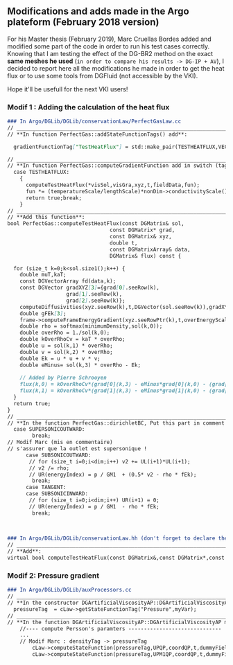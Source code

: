 ## Modifications and adds made in the Argo plateform (February 2018 version)
For his Master thesis (February 2019), Marc Cruellas Bordes added and modified some part of the code in order to run his test cases correctly. 
Knowing that I am testing the effect of the DG-BR2 method on the exact **same meshes he used** (`in order to compare his results -> DG-IP + AV`), I decided to report here all the modifications he made in order to get the heat flux or to use some tools from DGFluid (not accessible by the VKI).

Hope it'll be usefull for the next VKI users!

### Modif 1 : Adding the calculation of the heat flux 

```markdown
### In Argo/DGLib/DGLib/conservationLaw/PerfectGasLaw.cc
// _______________________________________________________________________________ 
// **In function PerfectGas::addStateFunctionTags() add**:

  gradientFunctionTag["TestHeatFlux"] = std::make_pair(TESTHEATFLUX,VECTOR);

// _______________________________________________________________________________ 
// **In function PerfectGas::computeGradientFunction add in switch (tag)**:
  case TESTHEATFLUX:
    {
      computeTestHeatFlux(*visSol,visGra,xyz,t,fieldData,fun);
      fun *= (temperatureScale/lengthScale)*nonDim->conductivityScale();
      return true;break;
    }
// _______________________________________________________________________________  
// **Add this function**:
bool PerfectGas::computeTestHeatFlux(const DGMatrix& sol,
                                 const DGMatrix* grad,
                                 const DGMatrix& xyz,
                                 double t,
                                 const DGMatrixArray& data,
                                 DGMatrix& flux) const {

  for (size_t k=0;k<sol.size1();k++) {
    double muT,kaT;
    const DGVectorArray fd(data,k);
    const DGVector gradXYZ[3]={grad[0].seeRow(k),
                   grad[1].seeRow(k),
                   grad[2].seeRow(k)};
    computeDiffusivities(xyz.seeRow(k),t,DGVector(sol.seeRow(k)),gradXYZ,fd,muT,kaT);
    double gFEk[3];
    frame->computeFrameEnergyGradient(xyz.seeRowPtr(k),t,overEnergyScale,gFEk);
    double rho = softmax(minimumDensity,sol(k,0));
    double overRho = 1./sol(k,0);
    double kOverRhoCv = kaT * overRho;
    double u = sol(k,1) * overRho;
    double v = sol(k,2) * overRho;
    double Ek = u * u + v * v;
    double eMinus= sol(k,3) * overRho - Ek;
    
    // Added by Pierre Schrooyen
    flux(k,0) = kOverRhoCv*(grad[0](k,3) - eMinus*grad[0](k,0) - (grad[0](k,1)*u + grad[0](k,2)*v)+rho*gFEk[0]); 
    flux(k,1) = kOverRhoCv*(grad[1](k,3) - eMinus*grad[1](k,0) - (grad[1](k,1)*u + grad[1](k,2)*v)+rho*gFEk[1]); 
  }
  return true;
}
// _______________________________________________________________________________ 
// **In the function PerfectGas::dirichletBC, Put this part in comment as done here**:
  case SUPERSONICOUTWARD:
        break;
// Modif Marc (mis en commentaire)
// s'assurer que la outlet est supersonique ! 
      case SUBSONICOUTWARD:
       // for (size_t i=0;i<dim;i++) v2 += UL(i+1)*UL(i+1);
       // v2 /= rho; 
       // UR(energyIndex) = p / GM1  + (0.5* v2 - rho * fEk);
        break;
      case TANGENT:
      case SUBSONICINWARD:
       // for (size_t i=0;i<dim;i++) UR(i+1) = 0;
       // UR(energyIndex) = p / GM1  - rho * fEk;
        break;

 
 
### In Argo/DGLib/DGLib/conservationLaw.hh (don't forget to declare the function computeTestHeatFlux)
// _______________________________________________________________________________ 
// **Add**:
virtual bool computeTestHeatFlux(const DGMatrix&,const DGMatrix*,const DGMatrix&,double,const DGMatrixArray&,DGMatrix&) const;
```


### Modif 2: Pressure gradient

```markdown
### In Argo/DGLib/DGLib/auxProcessors.cc
// _______________________________________________________________________________ 
// **In the constructor DGArtificialViscosityAP::DGArtificialViscosityAP add**:
  pressureTag  = cLaw->getStateFunctionTag("Pressure",myVar);
// _______________________________________________________________________________ 
// **In the function DGArtificialViscosityAP::DGArtificialViscosityAP modif**:
    //---- compute Persson's paramters ------------------------------
    ...
    // Modif Marc : densityTag -> pressureTag
        cLaw->computeStateFunction(pressureTag,UPQP,coordQP,t,dummyFieldData,UPQP_sV);
        cLaw->computeStateFunction(pressureTag,UPM1QP,coordQP,t,dummyFieldData,UPM1QP_sV);

    
```

